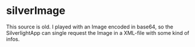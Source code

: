 silverImage
===========

This source is old. I played with an Image encoded in base64, so the SilverlightApp can single request the Image in a XML-file with some kind of infos.